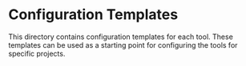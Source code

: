 # Configuration Templates

This directory contains configuration templates for each tool. These templates can be used as a starting point for configuring the tools for specific projects.